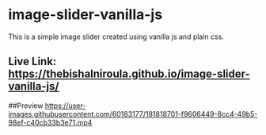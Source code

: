 # image-slider-vanilla-js
This is a simple image slider created using vanilla js and plain css.

## Live Link: https://thebishalniroula.github.io/image-slider-vanilla-js/

##Preview
https://user-images.githubusercontent.com/60183177/181818701-f9606449-8cc4-49b5-98ef-c40cb33b3e71.mp4

